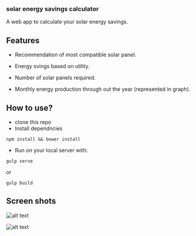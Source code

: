 ### solar energy savings calculator
A web app to calculate your solar energy savings.

## Features


- Recommendation of most compatible solar panel.
      
- Energy svings based on utility.
      
- Number of solar panels required.
      
- Monthly energy production through out the year (represented in graph).


## How to use?

- clone this repo
- Install dependncies

`npm install && bower install`

- Run on your local server with:

`gulp serve`

or

`gulp build`

## Screen shots

![alt text](https://camo.githubusercontent.com/baa5ed4f24f4965c732ae2df52eabbe25de460ac/68747470733a2f2f73332e616d617a6f6e6177732e636f6d2f736f6c61722d736176696e67732d63616c63756c61746f722f73637265656e73686f74732f73637265656e73686f74312e6a7067)


![alt text](https://camo.githubusercontent.com/b6af3a58593a429c277d0a4062430767dbc70461/68747470733a2f2f73332e616d617a6f6e6177732e636f6d2f736f6c61722d736176696e67732d63616c63756c61746f722f73637265656e73686f74732f73637265656e73686f74322e6a7067)


